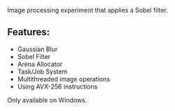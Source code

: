 Image processing experiment that applies a Sobel filter.

## Features:
- Gaussian Blur
- Sobel Filter
- Arena Allocator
- Task/Job System
- Multithreaded image operations
- Using AVX-256 instructions

Only available on Windows.
